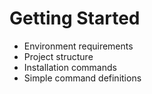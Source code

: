 # Getting Started

* Environment requirements
* Project structure
* Installation commands
* Simple command definitions
